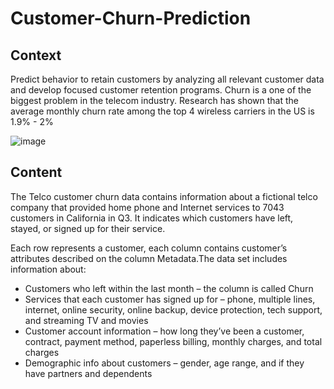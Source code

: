 # Customer-Churn-Prediction

## Context
Predict behavior to retain customers by analyzing all relevant customer data and develop focused customer retention programs. Churn is a one of the biggest problem in the telecom industry. Research has shown that the average monthly churn rate among the top 4 wireless carriers in the US is 1.9% - 2%

![image](https://user-images.githubusercontent.com/59647599/157484644-ce980cf0-79e2-47ad-9b1c-bc0174ca4095.png)


## Content
The Telco customer churn data contains information about a fictional telco company that provided home phone and Internet services to 7043 customers in California in Q3. 
It indicates which customers have left, stayed, or signed up for their service. 

Each row represents a customer, each column contains customer’s attributes described on the column Metadata.The data set includes information about:

- Customers who left within the last month – the column is called Churn
- Services that each customer has signed up for – phone, multiple lines, internet, online security, online backup, device protection, tech support, and streaming TV and movies
- Customer account information – how long they’ve been a customer, contract, payment method, paperless billing, monthly charges, and total charges
- Demographic info about customers – gender, age range, and if they have partners and dependents
